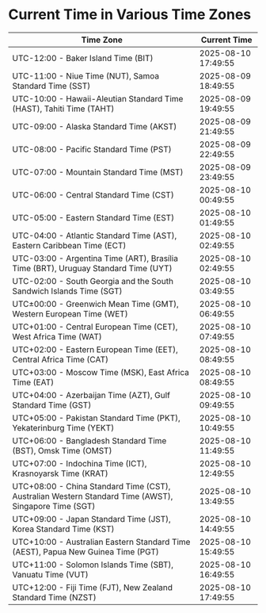 # Current Time in Various Time Zones

| Time Zone | Current Time |
|-----------|--------------|
| UTC-12:00 - Baker Island Time (BIT) | 2025-08-10 17:49:55 |
| UTC-11:00 - Niue Time (NUT), Samoa Standard Time (SST) | 2025-08-09 18:49:55 |
| UTC-10:00 - Hawaii-Aleutian Standard Time (HAST), Tahiti Time (TAHT) | 2025-08-09 19:49:55 |
| UTC-09:00 - Alaska Standard Time (AKST) | 2025-08-09 21:49:55 |
| UTC-08:00 - Pacific Standard Time (PST) | 2025-08-09 22:49:55 |
| UTC-07:00 - Mountain Standard Time (MST) | 2025-08-09 23:49:55 |
| UTC-06:00 - Central Standard Time (CST) | 2025-08-10 00:49:55 |
| UTC-05:00 - Eastern Standard Time (EST) | 2025-08-10 01:49:55 |
| UTC-04:00 - Atlantic Standard Time (AST), Eastern Caribbean Time (ECT) | 2025-08-10 02:49:55 |
| UTC-03:00 - Argentina Time (ART), Brasília Time (BRT), Uruguay Standard Time (UYT) | 2025-08-10 02:49:55 |
| UTC-02:00 - South Georgia and the South Sandwich Islands Time (SGT) | 2025-08-10 03:49:55 |
| UTC±00:00 - Greenwich Mean Time (GMT), Western European Time (WET) | 2025-08-10 06:49:55 |
| UTC+01:00 - Central European Time (CET), West Africa Time (WAT) | 2025-08-10 07:49:55 |
| UTC+02:00 - Eastern European Time (EET), Central Africa Time (CAT) | 2025-08-10 08:49:55 |
| UTC+03:00 - Moscow Time (MSK), East Africa Time (EAT) | 2025-08-10 08:49:55 |
| UTC+04:00 - Azerbaijan Time (AZT), Gulf Standard Time (GST) | 2025-08-10 09:49:55 |
| UTC+05:00 - Pakistan Standard Time (PKT), Yekaterinburg Time (YEKT) | 2025-08-10 10:49:55 |
| UTC+06:00 - Bangladesh Standard Time (BST), Omsk Time (OMST) | 2025-08-10 11:49:55 |
| UTC+07:00 - Indochina Time (ICT), Krasnoyarsk Time (KRAT) | 2025-08-10 12:49:55 |
| UTC+08:00 - China Standard Time (CST), Australian Western Standard Time (AWST), Singapore Time (SGT) | 2025-08-10 13:49:55 |
| UTC+09:00 - Japan Standard Time (JST), Korea Standard Time (KST) | 2025-08-10 14:49:55 |
| UTC+10:00 - Australian Eastern Standard Time (AEST), Papua New Guinea Time (PGT) | 2025-08-10 15:49:55 |
| UTC+11:00 - Solomon Islands Time (SBT), Vanuatu Time (VUT) | 2025-08-10 16:49:55 |
| UTC+12:00 - Fiji Time (FJT), New Zealand Standard Time (NZST) | 2025-08-10 17:49:55 |
